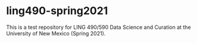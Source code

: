 # ling490-spring2021

This is a test repository for LING 490/590 Data Science and Curation at the University of New Mexico (Spring 2021).
